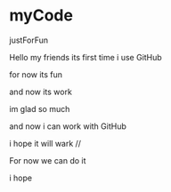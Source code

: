 # myCode
justForFun

Hello my friends 
its first time i use GitHub

for now its fun

and now its work 

im glad so much


and now i can work with GitHub

i hope it will wark 
// 

For now we can do it 

i hope 


